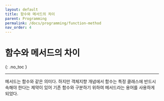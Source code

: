 ```yaml
---
layout: default
title: 함수와 메서드의 차이
parent: Programming
permalink: /docs/programming/function-method
nav_order: 4
---
```


# 함수와 메서드의 차이
{: .no_toc }

---

메서드는 함수와 같은 의미다. 하지만 객체지향 개념에서 함수는 특정 클래스에 반드시 속해야 한다는 제약이 있어 기존 함수와 구분하기 위하여 메서드라는 용어를 사용하게 되었다.

